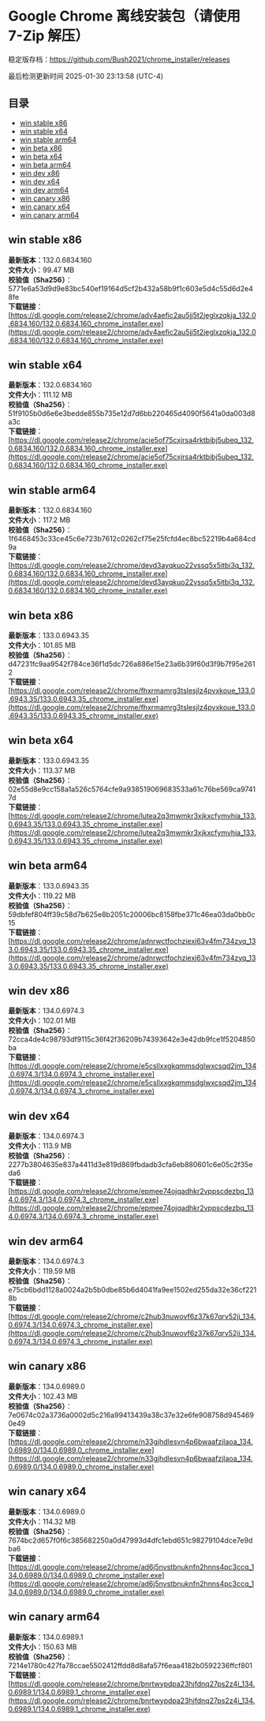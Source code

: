 # Google Chrome 离线安装包（请使用 7-Zip 解压）
稳定版存档：<https://github.com/Bush2021/chrome_installer/releases>

最后检测更新时间
2025-01-30 23:13:58 (UTC-4)

## 目录
* [win stable x86](https://github.com/Bush2021/chrome_installer?tab=readme-ov-file#win-stable-x86)
* [win stable x64](https://github.com/Bush2021/chrome_installer?tab=readme-ov-file#win-stable-x64)
* [win stable arm64](https://github.com/Bush2021/chrome_installer?tab=readme-ov-file#win-stable-arm64)
* [win beta x86](https://github.com/Bush2021/chrome_installer?tab=readme-ov-file#win-beta-x86)
* [win beta x64](https://github.com/Bush2021/chrome_installer?tab=readme-ov-file#win-beta-x64)
* [win beta arm64](https://github.com/Bush2021/chrome_installer?tab=readme-ov-file#win-beta-arm64)
* [win dev x86](https://github.com/Bush2021/chrome_installer?tab=readme-ov-file#win-dev-x86)
* [win dev x64](https://github.com/Bush2021/chrome_installer?tab=readme-ov-file#win-dev-x64)
* [win dev arm64](https://github.com/Bush2021/chrome_installer?tab=readme-ov-file#win-dev-arm64)
* [win canary x86](https://github.com/Bush2021/chrome_installer?tab=readme-ov-file#win-canary-x86)
* [win canary x64](https://github.com/Bush2021/chrome_installer?tab=readme-ov-file#win-canary-x64)
* [win canary arm64](https://github.com/Bush2021/chrome_installer?tab=readme-ov-file#win-canary-arm64)

## win stable x86
**最新版本**：132.0.6834.160  
**文件大小**：99.47 MB  
**校验值（Sha256）**：5771e6a53d9d9e83bc540ef19164d5cf2b432a58b9f1c603e5d4c55d6d2e48fe  
**下载链接**：[https://dl.google.com/release2/chrome/adv4aefic2au5jj5t2jeglxzqkja_132.0.6834.160/132.0.6834.160_chrome_installer.exe](https://dl.google.com/release2/chrome/adv4aefic2au5jj5t2jeglxzqkja_132.0.6834.160/132.0.6834.160_chrome_installer.exe)  

## win stable x64
**最新版本**：132.0.6834.160  
**文件大小**：111.12 MB  
**校验值（Sha256）**：51f9105b0d6e6e3bedde855b735e12d7d6bb220465d4090f5641a0da003d8a3c  
**下载链接**：[https://dl.google.com/release2/chrome/acie5of75cxjrsa4rktbibj5ubeq_132.0.6834.160/132.0.6834.160_chrome_installer.exe](https://dl.google.com/release2/chrome/acie5of75cxjrsa4rktbibj5ubeq_132.0.6834.160/132.0.6834.160_chrome_installer.exe)  

## win stable arm64
**最新版本**：132.0.6834.160  
**文件大小**：117.2 MB  
**校验值（Sha256）**：1f6468453c33ce45c6e723b7612c0262cf75e25fcfd4ec8bc52219b4a684cd9a  
**下载链接**：[https://dl.google.com/release2/chrome/devd3ayqkuo22vssq5x5itbi3q_132.0.6834.160/132.0.6834.160_chrome_installer.exe](https://dl.google.com/release2/chrome/devd3ayqkuo22vssq5x5itbi3q_132.0.6834.160/132.0.6834.160_chrome_installer.exe)  

## win beta x86
**最新版本**：133.0.6943.35  
**文件大小**：101.85 MB  
**校验值（Sha256）**：d47231fc9aa9542f784ce36f1d5dc726a886e15e23a6b39f60d3f9b7f95e2612  
**下载链接**：[https://dl.google.com/release2/chrome/fhxrmamrg3tslesjlz4pvxkoue_133.0.6943.35/133.0.6943.35_chrome_installer.exe](https://dl.google.com/release2/chrome/fhxrmamrg3tslesjlz4pvxkoue_133.0.6943.35/133.0.6943.35_chrome_installer.exe)  

## win beta x64
**最新版本**：133.0.6943.35  
**文件大小**：113.37 MB  
**校验值（Sha256）**：02e55d8e9cc158a1a526c5764cfe9a938519069683533a61c76be569ca97417d  
**下载链接**：[https://dl.google.com/release2/chrome/lutea2q3mwmkr3xjkxcfymvhia_133.0.6943.35/133.0.6943.35_chrome_installer.exe](https://dl.google.com/release2/chrome/lutea2q3mwmkr3xjkxcfymvhia_133.0.6943.35/133.0.6943.35_chrome_installer.exe)  

## win beta arm64
**最新版本**：133.0.6943.35  
**文件大小**：119.22 MB  
**校验值（Sha256）**：59dbfef804ff39c58d7b625e8b2051c20006bc8158fbe371c46ea03da0bb0c15  
**下载链接**：[https://dl.google.com/release2/chrome/adnrwctfochziexj63v4fm734zyq_133.0.6943.35/133.0.6943.35_chrome_installer.exe](https://dl.google.com/release2/chrome/adnrwctfochziexj63v4fm734zyq_133.0.6943.35/133.0.6943.35_chrome_installer.exe)  

## win dev x86
**最新版本**：134.0.6974.3  
**文件大小**：102.01 MB  
**校验值（Sha256）**：72cca4de4c98793df9115c36f42f36209b74393642e3e42db9fce1f5204850ba  
**下载链接**：[https://dl.google.com/release2/chrome/e5csllxxgkqmmsdglwxcsqd2jm_134.0.6974.3/134.0.6974.3_chrome_installer.exe](https://dl.google.com/release2/chrome/e5csllxxgkqmmsdglwxcsqd2jm_134.0.6974.3/134.0.6974.3_chrome_installer.exe)  

## win dev x64
**最新版本**：134.0.6974.3  
**文件大小**：113.9 MB  
**校验值（Sha256）**：2277b3804635e837a4411d3e819d869fbdadb3cfa6eb880601c6e05c2f35eda6  
**下载链接**：[https://dl.google.com/release2/chrome/epmee74ojqadhkr2vppscdezbq_134.0.6974.3/134.0.6974.3_chrome_installer.exe](https://dl.google.com/release2/chrome/epmee74ojqadhkr2vppscdezbq_134.0.6974.3/134.0.6974.3_chrome_installer.exe)  

## win dev arm64
**最新版本**：134.0.6974.3  
**文件大小**：119.59 MB  
**校验值（Sha256）**：e75cb6bdd1128a0024a2b5b0dbe85b6d4041fa9ee1502ed255da32e36cf2218b  
**下载链接**：[https://dl.google.com/release2/chrome/c2hub3nuwovf6z37k67qrv52ji_134.0.6974.3/134.0.6974.3_chrome_installer.exe](https://dl.google.com/release2/chrome/c2hub3nuwovf6z37k67qrv52ji_134.0.6974.3/134.0.6974.3_chrome_installer.exe)  

## win canary x86
**最新版本**：134.0.6989.0  
**文件大小**：102.43 MB  
**校验值（Sha256）**：7e0674c02a3736a0002d5c216a99413439a38c37e32e6fe908758d9454690e49  
**下载链接**：[https://dl.google.com/release2/chrome/n33gjhdlesvn4p6bwaafzjlaoa_134.0.6989.0/134.0.6989.0_chrome_installer.exe](https://dl.google.com/release2/chrome/n33gjhdlesvn4p6bwaafzjlaoa_134.0.6989.0/134.0.6989.0_chrome_installer.exe)  

## win canary x64
**最新版本**：134.0.6989.0  
**文件大小**：114.32 MB  
**校验值（Sha256）**：7674bc2d657f0f6c385682250a0d47993d4dfc1ebd651c98279104dce7e9dba6  
**下载链接**：[https://dl.google.com/release2/chrome/ad6j5nvstbnuknfn2hnns4pc3ccq_134.0.6989.0/134.0.6989.0_chrome_installer.exe](https://dl.google.com/release2/chrome/ad6j5nvstbnuknfn2hnns4pc3ccq_134.0.6989.0/134.0.6989.0_chrome_installer.exe)  

## win canary arm64
**最新版本**：134.0.6989.1  
**文件大小**：150.63 MB  
**校验值（Sha256）**：7214e1780c427fa78ccae5502412ffdd8d8afa57f6eaa4182b0592236ffcf801  
**下载链接**：[https://dl.google.com/release2/chrome/bnrtwypdpa23hjfdnq27ps2z4i_134.0.6989.1/134.0.6989.1_chrome_installer.exe](https://dl.google.com/release2/chrome/bnrtwypdpa23hjfdnq27ps2z4i_134.0.6989.1/134.0.6989.1_chrome_installer.exe)  

